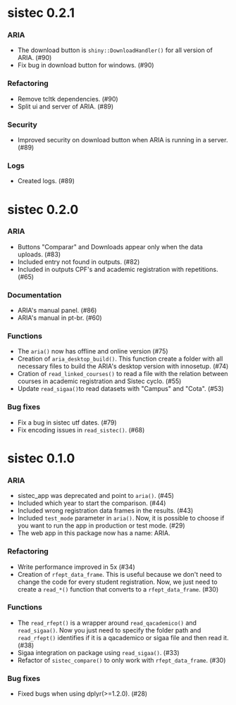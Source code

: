 # sistec 0.2.1

### ARIA

- The download button is `shiny::DownloadHandler()` for all version of ARIA. (#90) 
- Fix bug in download button for windows. (#90)

### Refactoring

- Remove tcltk dependencies. (#90)
- Split ui and server of ARIA. (#89)

### Security

- Improved security on download button when ARIA is running in a server. (#89)

### Logs

- Created logs. (#89)

# sistec 0.2.0

### ARIA

- Buttons "Comparar" and Downloads appear only when the data uploads. (#83)
- Included entry not found in outputs. (#82)
- Included in outputs CPF's and academic registration with repetitions. (#65)

### Documentation

- ARIA's manual panel. (#86)
- ARIA's manual in pt-br. (#60)

### Functions

- The `aria()` now has offline and online version (#75)
- Creation of `aria_desktop_build()`. This function create a folder with all necessary
files to build the ARIA's desktop version with innosetup. (#74)
- Cration of `read_linked_courses()` to read a file with the relation between courses in academic registration and Sistec cyclo. (#55)
- Update `read_sigaa()`to read datasets with "Campus" and "Cota". (#53)

### Bug fixes

- Fix a bug in sistec utf dates. (#79)
- Fix encoding issues in `read_sistec()`. (#68)

# sistec 0.1.0

### ARIA

- sistec_app was deprecated and point to `aria()`. (#45)
- Included which year to start the comparison. (#44)
- Included wrong registration data frames in the results. (#43)
- Included `test_mode` parameter in `aria()`. Now, it is possible to choose 
if you want to run the app in production or test mode. (#29)
- The web app in this package now has a name: ARIA.

### Refactoring

- Write performance improved in 5x (#34)
- Creation of `rfept_data_frame`. This is useful because we don't need to change the code
for every student registration. Now, we just need to create a `read_*()` function that 
converts to a `rfept_data_frame`. (#30)

### Functions 

- The `read_rfept()` is a wrapper around `read_qacademico()` and `read_sigaa()`. Now you just need to specify the folder path and `read_rfept()` identifies if it is a qacademico or sigaa file and then read it. (#38)
- Sigaa integration on package using `read_sigaa()`. (#33)
- Refactor of `sistec_compare()` to only work with `rfept_data_frame`. (#30)

### Bug fixes

- Fixed bugs when using dplyr(>=1.2.0). (#28)
